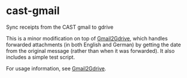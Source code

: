 # cast-gmail
Sync receipts from the CAST gmail to gdrive

This is a minor modification on top of [Gmail2Gdrive](https://github.com/ahochsteger/gmail2gdrive/blob/master/README.md), which handles forwarded attachments (in both English and German) by getting the date from the original message (rather than when it was forwarded). It also includes a simple test script.

For usage information, see [Gmail2Gdrive](https://github.com/ahochsteger/gmail2gdrive/blob/master/README.md).
